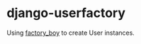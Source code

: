 django-userfactory
==================


Using [factory_boy](https://github.com/rbarrois/factory_boy) to create User instances.
